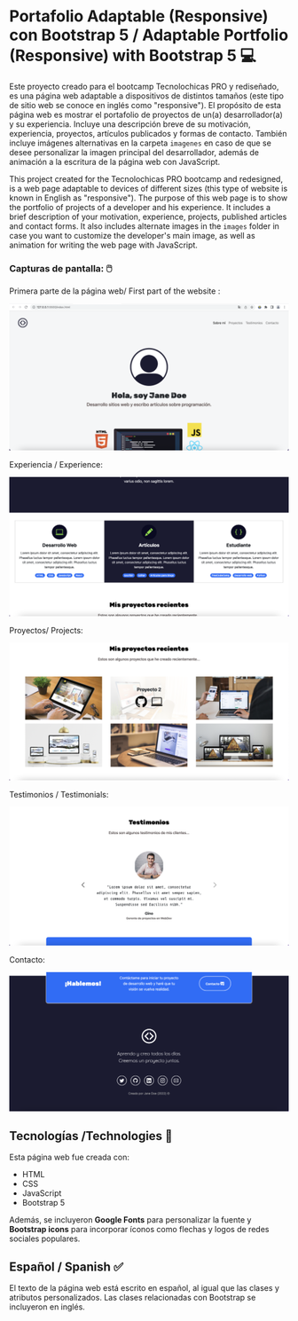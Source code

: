 # Portafolio Adaptable (Responsive) con Bootstrap 5 / Adaptable Portfolio (Responsive) with Bootstrap 5 💻 

Este proyecto creado para el bootcamp Tecnolochicas PRO y rediseñado, es una página web adaptable a dispositivos de distintos tamaños (este tipo de sitio web se conoce en inglés como "responsive"). 
El propósito de esta página web es mostrar el portafolio de proyectos de un(a) desarrollador(a) y su experiencia. Incluye una descripción breve de su motivación, experiencia, proyectos, artículos publicados y formas de contacto. 
También incluye imágenes alternativas en la carpeta `imagenes` en caso de que se desee personalizar la imagen principal del desarrollador, además de animación a la escritura de la página web con JavaScript.

This project created for the Tecnolochicas PRO bootcamp and redesigned, is a web page adaptable to devices of different sizes (this type of website is known in English as "responsive").
The purpose of this web page is to show the portfolio of projects of a developer and his experience. It includes a brief description of your motivation, experience, projects, published articles and contact forms.
It also includes alternate images in the `images` folder in case you want to customize the developer's main image, as well as animation for writing the web page with JavaScript.

### Capturas de pantalla: 🖱️

Primera parte de la página web/ First part of the website :

![Primera parte de la página web](imagenes/readme/screenshot1.png)

Experiencia / Experience:

![Experiencia](imagenes/readme/screenshot2.png)

Proyectos/ Projects:

![Proyectos](imagenes/readme/screenshot3.png)

Testimonios / Testimonials:

![Testimonios](imagenes/readme/screenshot4.png)

Contacto:

![Contacto](imagenes/readme/screenshot5.png)

## Tecnologías /Technologies 🤖

Esta página web fue creada con:

* HTML
* CSS
* JavaScript 
* Bootstrap 5

Además, se incluyeron **Google Fonts** para personalizar la fuente y **Bootstrap icons** para incorporar íconos como flechas y logos de redes sociales populares. 

## Español / Spanish ✅

El texto de la página web está escrito en español, al igual que las clases y atributos personalizados. Las clases relacionadas con Bootstrap se incluyeron en inglés.




